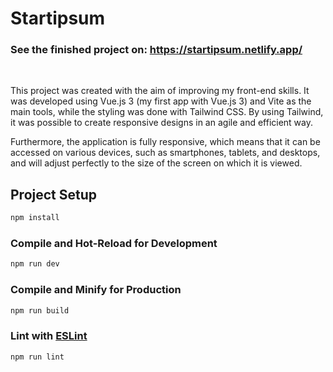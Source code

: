 # Startipsum
### See the finished project on: https://startipsum.netlify.app/

<br>

This project was created with the aim of improving my front-end skills. It was developed using Vue.js 3 (my first app with Vue.js 3) and Vite as the main tools, while the styling was done with Tailwind CSS. By using Tailwind, it was possible to create responsive designs in an agile and efficient way.

Furthermore, the application is fully responsive, which means that it can be accessed on various devices, such as smartphones, tablets, and desktops, and will adjust perfectly to the size of the screen on which it is viewed.

## Project Setup

```sh
npm install
```

### Compile and Hot-Reload for Development

```sh
npm run dev
```

### Compile and Minify for Production

```sh
npm run build
```

### Lint with [ESLint](https://eslint.org/)

```sh
npm run lint
```
